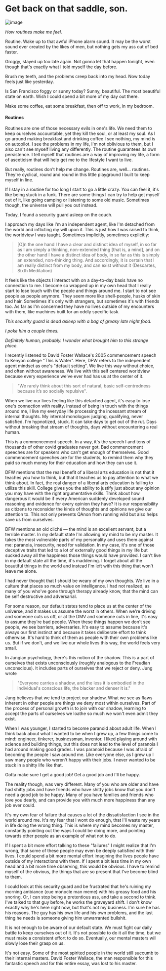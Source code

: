 # Get back on that saddle, son.

![image](https://liamporr.com/sleepy.jpeg)

*How routines make me feel.*

Routine.
Wake up to that awful iPhone alarm sound. It may be the worst sound ever created by the likes of men, but nothing gets my ass out of bed faster.

Groggy, stayed up too late again. Not gonna let that happen tonight, even though that's exactly what I told myself the day before.

Brush my teeth, and the problems creep back into my head. Now today feels just like yesterday.

Is San Francisco foggy or sunny today?
Sunny, beautiful. The most beautiful state on earth. Wish I could spend a bit more of my day out there.

Make some coffee, eat some breakfast, then off to work, in my bedroom.

#### Routines
Routines are one of those necessary evils in one's life. We need them to keep ourselves accountable, yet they kill the soul, or at least my soul. As I go around making breakfast and drinking coffee I see nothing, my mind is on autopilot. I see the problems in my life, I'm not oblivious to them, but I also can't see myself living any differently. The routine guarantees its own persistence. I tell myself that routines are a way of improving my life, a form of asceticism that will help get me to the lifestyle I want to live.

But really, routines don't help me change. Routines are, well… routines. They're cyclical, round and round in this little playground I built to keep myself in line.

If I stay in a routine for too long I start to go a little crazy. You can feel it, it's like being stuck in a funk. There are some things I can try to help get myself out of it, like going camping or listening to some old music. Sometimes though, the universe will pull you out instead.

Today, I found a security guard asleep on the couch.

I approach my days like I'm an independent agent, like I'm detached from the world and inflicting my will upon it. This is just how I was raised to think, the worldview I was taught. Sometimes implicitly, sometimes explicitly:

> [O]n the one hand I have a clear and distinct idea of myself, in so far as I am simply a thinking, non-extended thing [that is, a mind], and on the other hand I have a distinct idea of body, in so far as this is simply an extended, non-thinking thing. And accordingly, it is certain that I am really distinct from my body, and can exist without it (Descartes, Sixth Meditation)

It feels like the objects I interact with on a day-to-day basis have no connection to me. I become so wrapped up in my own head that I really start to lose touch with the people and things around me. I start to not see people as people anymore. They seem more like shell-people, husks of skin and hair. Sometimes it's only with strangers, but sometimes it's with friends too. As far as I'm concerned they have no lives outside of my encounters with them, like machines built for an oddly specific task.

*This security guard is dead asleep with a bag of greasy late night food.*

*I poke him a couple times.*

*Definitely human, probably. I wonder what brought him to this strange place.*

I recently listened to David Foster Wallace's 2005 commencement speech to Kenyon college "This is Water". Here, DFW refers to the independent agent mindset as one's "default setting". We live this way without choice, and often without awareness. We live with this self centered worldview because every experience we've ever had has us at the center of it.

> "We rarely think about this sort of natural, basic self-centredness because it’s so socially repulsive".

When we live our lives feeling like this detached agent, it's easy to lose one's connection with reality. Instead of being in touch with the things around me, I live my everyday life processing the incessant stream of internal thoughts. My internal monologue: judging, qualifying, never satisfied. I'm hypnotized, stuck. It can take days to get out of the rut. Days without breaking that stream of thoughts, days without encountering a real human.

This is a commencement speech. In a way, it's the speech I and tens of thousands of other covid graduates never got. Bad commencement speeches are for speakers who can't get enough of themselves. Good commencement speeches are for the students, to remind them why they paid so much money for their education and how they can use it.

DFW mentions that the real benefit of a liberal arts education is not that it teaches you how to think, but that it teaches us to pay attention to what we think about. In fact, the real danger of a liberal arts education is failing to utilize this skill. College gives you the ability to justify just about any opinion you may have with the right argumentative skills. Think about how dangerous it would be if every American suddenly developed sound reasoning and evidence for every opinion they have? It is our responsibility as citizens to reconsider the kinds of thoughts and opinions we give our attention to. This not only prevents QAnon from running wild but also helps save us from ourselves.

DFW mentions an old cliché — the mind is an excellent servant, but a terrible master. In my default state I'm allowing my mind to be my master. It takes the most vulnerable parts of my personality and uses them against me: paranoia, insecurity, need for validation. In my case, it's one of those deceptive traits that led to a lot of externally good things in my life but sucked away all the happiness those things would have provided. I can't live in my default state all the time, it's maddening. I forget about all the beautiful things in the world and instead I'm left with this thing that won't leave me alone.

I had never thought that I should be weary of my own thoughts. We live in a culture that places so much value on intelligence. I had not realized, as many of you who've gone through therapy already know, that the mind can be self destructive and adversarial.

For some reason, our default states tend to place us at the center of the universe, and it makes us assume the worst in others. When we're driving and someone cuts us off, or at the DMV and someone cuts in line, it's easy to assume they're bad people. When these things happen we don't see people, we see barriers, adversaries. It's easy to assume because it's always our first instinct and because it takes deliberate effort to think otherwise. It's hard to think of them as people with their own problems like us. But if we don't, and we live our whole lives this way, the world feels very small.

In Jungian psychology, there's this notion of the shadow. This is a part of ourselves that exists unconsciously (roughly analogous to the Freudian unconscious). It includes parts of ourselves that we reject or deny. Jung wrote

> "Everyone carries a shadow, and the less it is embodied in the individual's conscious life, the blacker and denser it is."

Jung believes that we tend to project our shadow. What we see as flaws inherent in other people are things we deny most within ourselves. Part of the process of personal growth is to join with our shadow, learning to accept the parts of ourselves we loathe so much we won't even admit they exist.

When I was younger, I started to become paranoid about adult life. When I think back about what I wanted to be when I grew up, a few things come to mind: engineer, tinkerer, businessman, inventor. I liked playing around with science and building things, but this does not lead to the level of paranoia I had around making good grades. I was paranoid because I was afraid of becoming the people I saw around me. Like everyone else, as I grew up I saw many people who weren't happy with their jobs. I never wanted to be stuck in a shitty life like that.

Gotta make sure I get a good job! Get a good job and I'll be happy.

The reality though, was very different. Many of you who are older and have had shitty jobs and have friends who have shitty jobs know that you don't need a good job to be happy. Many of you have families and friends who love you dearly, and can provide you with much more happiness than any job ever could.

It's my own fear of failure that causes a lot of the dissatisfaction I see in the world around me. It's my fear that I wont do enough, that I'll waste my years in life doing the wrong thing. This is where my mind becomes my master, constantly pointing out the ways I could be doing more, and pointing towards other people as an example of what not to do.

If I spent a bit more effort talking to these "failures" I might realize that I'm wrong, that some of these people may even be deeply satisfied with their lives. I could spend a bit more mental effort imagining the lives people have outside of my interactions with them. If I spent a bit less time in my own head and a bit more time observing, this would be obvious. I have to remind myself of the obvious, the things that are so present that I've become blind to them.

I could look at this security guard and be frustrated that he's ruining my morning ambiance (cue monocle man meme) with his greasy food and his snoring. Or, I can stop being a pretentious ass, and take a second to think. I've talked to that guy before, he works the graveyard shift. I don't know exactly why he's here right now, but that's not my business. I'm sure he has his reasons. The guy has his own life and his own problems, and the last thing he needs is someone giving him unwarranted bullshit.

It is not enough to be aware of our default state. We must fight our daily battle to keep ourselves out of it. It's not possible to do it all the time, but we must make a consistent effort to do so. Eventually, our mental masters will slowly lose their grasp on us.

It's not easy. Some of the most spirited people in the world still succumb to their internal masters. David Foster Wallace, the man responsible for this fantastic speech and for this entire essay, was lost to his master.
